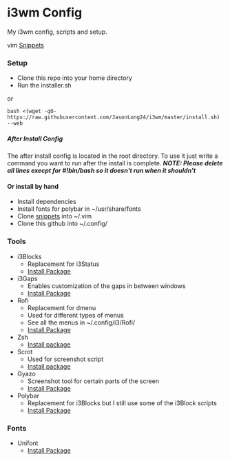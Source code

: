 # i3wm Config
 My i3wm config, scripts and setup.

 vim [Snippets](https://github.com/JasonLong24/snippets)
### Setup
- Clone this repo into your home directory
- Run the installer.sh

or

```
bash <(wget -qO- https://raw.githubusercontent.com/JasonLong24/i3wm/master/install.sh) --web
```
##### After Install Config
The after install config is located in the root directory. To use it just write a command you want to run after the install is complete.
__*NOTE: Please delete all lines execpt for #!bin/bash so it doesn't run when it shouldn't*__

#### Or install by hand
- Install dependencies
- Install fonts for polybar in ~/usr/share/fonts
- Clone [snippets](https://github.com/JasonLong24/snippets) into ~/.vim
- Clone this github into ~/.config/

### Tools
- i3Blocks
    - Replacement for i3Status
    - [Install Package](https://www.archlinux.org/packages/community/i686/i3blocks/)
- i3Gaps
    - Enables customization of the gaps in between windows
    - [Install Package](https://aur.archlinux.org/packages/i3-gaps-git/)
- Rofi
    - Replacement for dmenu
    - Used for different types of menus
    - See all the menus in ~/.config/i3/Rofi/
    - [Install Package](https://www.archlinux.org/packages/community/x86_64/rofi/)
- Zsh
    - [Install package](https://www.archlinux.org/packages/extra/x86_64/zsh/)
- Scrot
    - Used for screenshot script
    - [Install package](https://www.archlinux.org/packages/community/i686/scrot/)
- Gyazo
    - Screenshot tool for certain parts of the screen
    - [Install Package](https://aur.archlinux.org/packages/gyazo/)
- Polybar
    - Replacement for i3Blocks but I still use some of the i3Block scripts
    - [Install Package](https://github.com/jaagr/polybar)
    
### Fonts
- Unifont
    - [Install Package](https://www.archlinux.org/packages/extra/any/bdf-unifont/)
